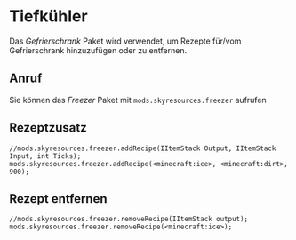 # Tiefkühler

Das *Gefrierschrank* Paket wird verwendet, um Rezepte für/vom Gefrierschrank hinzuzufügen oder zu entfernen.

## Anruf

Sie können das *Freezer* Paket mit `mods.skyresources.freezer` aufrufen

## Rezeptzusatz

```zenscript
//mods.skyresources.freezer.addRecipe(IItemStack Output, IItemStack Input, int Ticks);
mods.skyresources.freezer.addRecipe(<minecraft:ice>, <minecraft:dirt>, 900);
```

## Rezept entfernen

```zenscript
//mods.skyresources.freezer.removeRecipe(IItemStack output);
mods.skyresources.freezer.removeRecipe(<minecraft:ice>);
```
